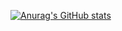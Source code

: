 [![Anurag's GitHub stats](https://github-readme-stats.vercel.app/api?username=HuyOnic&hide=prs,contribs&show_icons=true&theme=dracula)](https://github.com/anuraghazra/github-readme-stats)
